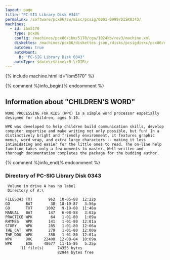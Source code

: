 ```yaml
---
layout: page
title: "PC-SIG Library Disk #343"
permalink: /software/pcx86/sw/misc/pcsig/0001-0999/DISK0343/
machines:
  - id: ibm5170
    type: pcx86
    config: /machines/pcx86/ibm/5170/cga/1024kb/rev3/machine.xml
    diskettes: /machines/pcx86/diskettes.json,/disks/pcsigdisks/pcx86/diskettes.json
    autoGen: true
    autoMount:
      B: "PC-SIG Library Disk 0343"
    autoType: $date\r$time\rB:\rDIR\r
---
```


{% include machine.html id="ibm5170" %}

{% comment %}info_begin{% endcomment %}

## Information about "CHILDREN'S WORD"

    WORD PROCESSING FOR KIDS (WPK) is a simple word processor especially
    designed for children, ages 5-10.
    
    WPK was developed to help children build communication skills, develop
    computer expertise and make writing not only possible, but fun! In a
    distinctively bright and friendly environment, it features graphic
    menus, word wrap, and extra large characters -- making it less
    intimidating and easier for the little ones to read. The on-line help
    function takes only a few moments to master. Well-written and
    thorough documentation completes the package for the budding author.
{% comment %}info_end{% endcomment %}


### Directory of PC-SIG Library Disk 0343

     Volume in drive A has no label
     Directory of A:\

    FILES343 TXT       962  10-05-88  12:22p
    GO       BAT        38  10-19-87   3:56p
    GO       TXT      1002   9-19-88  11:48a
    MANUAL   BAT       147   6-08-88   3:02p
    PRACTICE WPK        64   1-01-80   1:09a
    RHYMES   WPK       141   1-01-80  12:01a
    STORY    WPK       285   1-01-80  12:06a
    THE_CAT  WPK       279   1-01-80  12:00a
    THE_DOG  WPK       358   1-01-80  12:01a
    WPK      DOC     22400  12-08-84  10:09a
    WPK      EXE     48677  11-15-86   5:25p
           11 file(s)      74353 bytes
                           82944 bytes free
